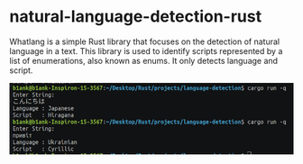 # natural-language-detection-rust

Whatlang is a simple Rust library that focuses on the detection of natural language in a text. This library is used to identify scripts represented by a list of enumerations, also known as enums. It only detects language and script.

<p align="center">
  <img src="result.png"/>
</p>
